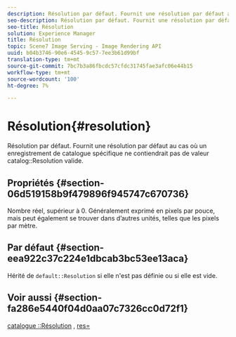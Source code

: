 ```yaml
---
description: Résolution par défaut. Fournit une résolution par défaut au cas où un enregistrement de catalogue spécifique ne contiendrait pas de valeur de résolution de catalogue valide.
seo-description: Résolution par défaut. Fournit une résolution par défaut au cas où un enregistrement de catalogue spécifique ne contiendrait pas de valeur de résolution de catalogue valide.
seo-title: Résolution
solution: Experience Manager
title: Résolution
topic: Scene7 Image Serving - Image Rendering API
uuid: b04b3746-90e6-4545-9c57-7ee3b61d99bf
translation-type: tm+mt
source-git-commit: 7bc7b3a86fbcdc57cfdc31745fae3afc06e44b15
workflow-type: tm+mt
source-wordcount: '100'
ht-degree: 7%

---
```



# Résolution{#resolution}

Résolution par défaut. Fournit une résolution par défaut au cas où un enregistrement de catalogue spécifique ne contiendrait pas de valeur catalog::Resolution valide.

## Propriétés {#section-06d519158b9f479896f945747c670736}

Nombre réel, supérieur à 0. Généralement exprimé en pixels par pouce, mais peut également se trouver dans d’autres unités, telles que les pixels par mètre.

## Par défaut {#section-eea922c37c224e1dbcab3bc53ee13aca}

Hérité de `default::Resolution` si elle n&#39;est pas définie ou si elle est vide.

## Voir aussi {#section-fa286e5440f04d0aa07c7326cc0d72f1}

[catalogue ::Résolution](../../../../../ir-api/material-cat/image-rendering-api-ref/c-ir-material-catalog/c-ir-material-data-reference/r-ir-resolution-dataref.md#reference-6a2d64c2d72b438fade58a3391569da7) ,  [res=](../../../../../ir-api/http-protocol/image-rendering-api-ref/c-ir-http-protocol-ref/c-ir-http-protocol-command-reference/r-ir-res.md#reference-0ad9de8887144c83a6db97b4994f7c04)
